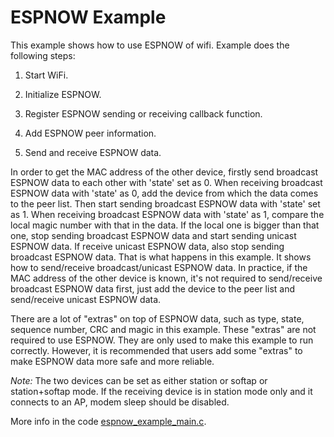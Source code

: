 # ESPNOW Example

This example shows how to use ESPNOW of wifi. Example does the following steps:

1. Start WiFi.

2. Initialize ESPNOW.

3. Register ESPNOW sending or receiving callback function.

4. Add ESPNOW peer information.

5. Send and receive ESPNOW data. 

In order to get the MAC address of the other device, firstly send broadcast ESPNOW data to each other with 'state' set as 0. When receiving 
broadcast ESPNOW data with 'state' as 0, add the device from which the data comes to the peer list. Then start sending broadcast ESPNOW 
data with 'state' set as 1. When receiving broadcast ESPNOW data with 'state' as 1, compare the local magic number with that in the data. 
If the local one is bigger than that one, stop sending broadcast ESPNOW data and start sending unicast ESPNOW data. If receive unicast 
ESPNOW data, also stop sending broadcast ESPNOW data. That is what happens in this example. It shows how to send/receive broadcast/unicast 
ESPNOW data. In practice, if the MAC address of the other device is known, it's not required to send/receive broadcast ESPNOW data first, 
just add the device to the peer list and send/receive unicast ESPNOW data.

There are a lot of "extras" on top of ESPNOW data, such as type, state, sequence number, CRC and magic in this example. These "extras" are 
not required to use ESPNOW. They are only used to make this example to run correctly. However, it is recommended that users add some "extras" 
to make ESPNOW data more safe and more reliable.

*Note:* The two devices can be set as either station or softap or station+softap mode. If the receiving device is in station mode only
and it connects to an AP, modem sleep should be disabled.

More info in the code [espnow_example_main.c](./main/espnow_example_main.c).
